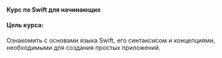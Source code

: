 #### **Курс по Swift для начинающих**
#### **Цель курса:** 
Ознакомить с основами языка Swift, его синтаксисом и концепциями, необходимыми для создания простых приложений.